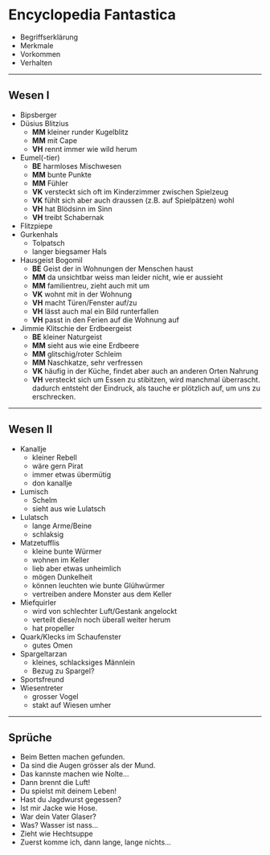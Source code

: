 # Encyclopedia Fantastica

* Begriffserklärung
* Merkmale
* Vorkommen
* Verhalten

---

## Wesen I
* Bipsberger
* Düsius Blitzius
	* __MM__ kleiner runder Kugelblitz
	* __MM__ mit Cape
	* __VH__ rennt immer wie wild herum
* Eumel(-tier)
	* __BE__ harmloses Mischwesen
	* __MM__ bunte Punkte
	* __MM__ Fühler
	* __VK__ versteckt sich oft im Kinderzimmer zwischen Spielzeug
	* __VK__ fühlt sich aber auch draussen (z.B. auf Spielpätzen) wohl
	* __VH__ hat Blödsinn im Sinn
	* __VH__ treibt Schabernak
* Flitzpiepe
* Gurkenhals
	* Tolpatsch
	* langer biegsamer Hals
* Hausgeist Bogomil
	* __BE__ Geist der in Wohnungen der Menschen haust
	* __MM__ da unsichtbar weiss man leider nicht, wie er aussieht
	* __MM__ familientreu, zieht auch mit um
	* __VK__ wohnt mit in der Wohnung
	* __VH__ macht Türen/Fenster auf/zu
	* __VH__ lässt auch mal ein Bild runterfallen
	* __VH__ passt in den Ferien auf die Wohnung auf
* Jimmie Klitschie der Erdbeergeist
	* __BE__ kleiner Naturgeist
	* __MM__ sieht aus wie eine Erdbeere
	* __MM__ glitschig/roter Schleim
	* __MM__ Naschkatze, sehr verfressen
	* __VK__ häufig in der Küche, findet aber auch an anderen Orten Nahrung
	* __VH__ versteckt sich um Essen zu stibitzen, wird manchmal überrascht. dadurch entsteht der Eindruck, als tauche er plötzlich auf, um uns zu erschrecken.

---

## Wesen II
* Kanallje
	* kleiner Rebell
	* wäre gern Pirat
	* immer etwas übermütig
	* don kanallje
* Lumisch
	* Schelm
	* sieht aus wie Lulatsch
* Lulatsch
	* lange Arme/Beine
	* schlaksig
* Matzetufflis
	* kleine bunte Würmer
	* wohnen im Keller
	* lieb aber etwas unheimlich
	* mögen Dunkelheit
	* können leuchten wie bunte Glühwürmer
	* vertreiben andere Monster aus dem Keller
* Miefquirler
	* wird von schlechter Luft/Gestank angelockt
	* verteilt diese/n noch überall weiter herum
	* hat propeller
* Quark/Klecks im Schaufenster
	* gutes Omen
* Spargeltarzan
	* kleines, schlacksiges Männlein
	* Bezug zu Spargel?
* Sportsfreund
* Wiesentreter
	* grosser Vogel
	* stakt auf Wiesen umher

---

## Sprüche
* Beim Betten machen gefunden.
* Da sind die Augen grösser als der Mund.
* Das kannste machen wie Nolte...
* Dann brennt die Luft!
* Du spielst mit deinem Leben!
* Hast du Jagdwurst gegessen?
* Ist mir Jacke wie Hose.
* War dein Vater Glaser?
* Was? Wasser ist nass...
* Zieht wie Hechtsuppe
* Zuerst komme ich, dann lange, lange nichts...

